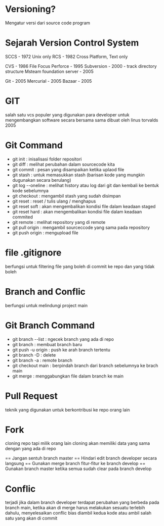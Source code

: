 # Versioning?
Mengatur versi dari source code program

# Sejarah Version Control System
<Single User> <lokal>
SCCS - 1972 Unix only
RCS - 1982 Cross Platform, Text only

<Centralized> <terpusat> <terhubung ke beberapa komputer>
CVS - 1986 File Focus
Perforce - 1995
Subversion - 2000 - track directory structure
Msteam foundation server - 2005

<Distribute>
Git - 2005
Mercurial - 2005
Bazaar - 2005

# GIT <terdistribusi> <setiap orang akan memiliki kode mereka sendiri>
salah satu vcs populer yang digunakan para developer untuk mengembangkan software secara bersama sama dibuat oleh linus torvalds 2005


# Git Command
- git init : inisalisasi folder repositori
- git diff : melihat perubahan dalam sourcecode kita
- git commit : pesan yang disampaikan ketika uplaod file
- git stash : untuk memasukkan stash (barisan kode yang mungkin dugunakan secara berulang)
- git log --oneline : melihat history atau log dari git dan kembali ke bentuk kode sebelumnya
- git checkout : mengambil stash yang sudah disimpan
- git reset : reset / tulis ulang / menghapus
- git reset soft : akan mengembalikan kondisi file dalam keadaan staged
- git reset hard : akan mengembalikan kondisi file dalam keadaan commited
- git remote : melihat repository yang di remote
- git pull origin : mengambil sourceccode yang sama pada repository
- git push origin : mengupload file

# file .gitignore
berfungsi untuk filtering file yang boleh di commit ke repo dan yang tidak boleh 

# Branch and Conflic
berfungsi untuk melindungi project main

# Git Branch Command
- git branch --list : ngecek branch yang ada di repo
- git branch <nama> : membuat branch baru
- git push -u origin <namaBranch> : push ke arah branch tertentu
- git branch -D <namaBranch> : delete
- git branch -a : remote branch
- git checkout main : berpindah branch dari branch sebelumnya ke brach main
- git merge <namaBranch> : menggabungkan file dalam branch ke main


# Pull Request
teknik yang digunakan untuk berkontribusi ke repo orang lain

# Fork
cloning repo tapi milik orang lain cloning akan memiliki data yang sama dengan yang ada di repo

== Jangan sentuh branch master
== Hindari edit branch developer secara langsung
== Gunakan merge branch fitur-fitur ke branch develop
== Gunakan branch master ketika semua sudah clear pada branch develop

# Conflic
terjadi jika dalam branch developer terdapat perubahan yang berbeda pada branch main, ketika akan di merge harus melakukan sesuatu terlebih dahulu, menyelesaikan conflic bias diambil kedua kode atau ambil salah satu yang akan di commit

